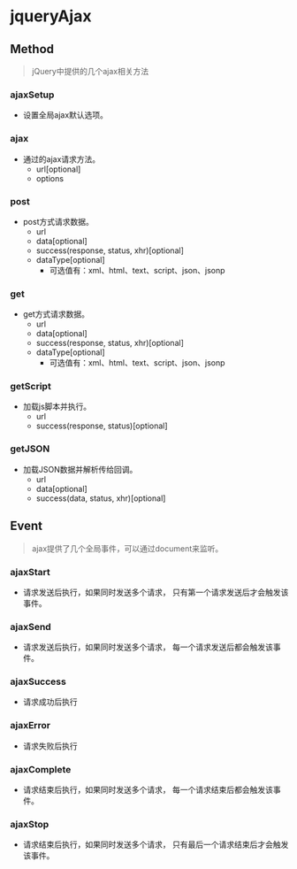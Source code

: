 # jqueryAjax

## Method
> jQuery中提供的几个ajax相关方法

### ajaxSetup
- 设置全局ajax默认选项。

### ajax
- 通过的ajax请求方法。
    + url[optional]
    + options

### post
- post方式请求数据。
    + url
    + data[optional]
    + success(response, status, xhr)[optional]
    + dataType[optional]
        + 可选值有：xml、html、text、script、json、jsonp

### get
- get方式请求数据。
    + url
    + data[optional]
    + success(response, status, xhr)[optional]
    + dataType[optional]
        + 可选值有：xml、html、text、script、json、jsonp

### getScript
- 加载js脚本并执行。
    + url
    + success(response, status)[optional]

### getJSON
- 加载JSON数据并解析传给回调。
    + url
    + data[optional]
    + success(data, status, xhr)[optional]

## Event
> ajax提供了几个全局事件，可以通过document来监听。

### ajaxStart
- 请求发送后执行，如果同时发送多个请求，
只有第一个请求发送后才会触发该事件。

### ajaxSend
- 请求发送后执行，如果同时发送多个请求，
每一个请求发送后都会触发该事件。

### ajaxSuccess
- 请求成功后执行

### ajaxError
- 请求失败后执行

### ajaxComplete
- 请求结束后执行，如果同时发送多个请求，
每一个请求结束后都会触发该事件。

### ajaxStop
- 请求结束后执行，如果同时发送多个请求，
只有最后一个请求结束后才会触发该事件。
